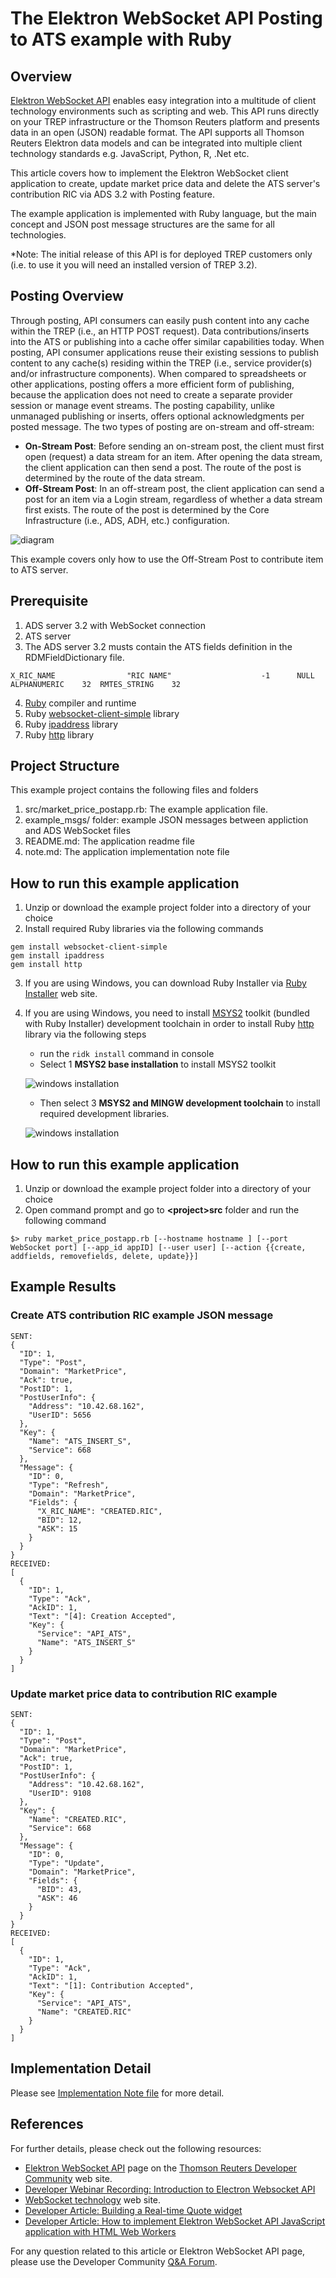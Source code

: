 # The Elektron WebSocket API Posting to ATS example with Ruby

## Overview

[Elektron WebSocket API](https://developers.thomsonreuters.com/websocket-api) enables easy integration into a multitude of client technology environments such as scripting and web.  This API runs directly on your TREP infrastructure or the Thomson Reuters platform and presents data in an open (JSON) readable format. The API supports all Thomson Reuters Elektron data models and can be integrated into multiple client technology standards e.g. JavaScript, Python, R, .Net etc.

This article covers how to implement the Elektron WebSocket client application to create, update market price data and delete the ATS server's contribution RIC via ADS 3.2 with Posting feature. 

The example application is implemented with Ruby language, but the main concept and JSON post message structures are the same for all technologies. 

*Note: The initial release of this API is for deployed TREP customers only (i.e. to use it you will need an installed version of TREP 3.2).

## Posting Overview

Through posting, API consumers can easily push content into any cache within the TREP (i.e., an HTTP POST request). Data contributions/inserts into the ATS or publishing into a cache offer similar capabilities today. When posting, API consumer applications reuse their existing sessions to publish content to any cache(s) residing within the TREP (i.e., service provider(s) and/or infrastructure components). When compared to spreadsheets or other applications, posting offers a more efficient form of publishing, because the application does not need to create a separate provider session or manage event streams. The posting capability, unlike unmanaged publishing or inserts, offers optional acknowledgments per posted message. The two types of posting are on-stream and off-stream:
  * **On-Stream Post**: Before sending an on-stream post, the client must first open (request) a data stream for an item. After opening the data stream, the client application can then send a post. The route of the post is determined by the route of the data stream.
  * **Off-Stream Post**: In an off-stream post, the client application can send a post for an item via a Login stream, regardless of whether a data stream first exists. The route of the post is determined by the Core Infrastructure (i.e., ADS, ADH, etc.) configuration.

![diagram](images/diagram.png "diagram")

This example covers only how to use the Off-Stream Post to contribute item to ATS server.

## Prerequisite 
1. ADS server 3.2 with WebSocket connection
2. ATS server
3. The ADS server 3.2 musts contain the ATS fields definition in the RDMFieldDictionary file.
```
X_RIC_NAME                "RIC NAME"                    -1      NULL    ALPHANUMERIC    32  RMTES_STRING    32
```
4. [Ruby](https://www.ruby-lang.org/en/) compiler and runtime
5. Ruby [websocket-client-simple](https://rubygems.org/gems/websocket-client-simple) library 
6. Ruby [ipaddress](https://rubygems.org/gems/ipaddress) library 
7. Ruby [http](https://rubygems.org/gems/http) library 

## Project Structure
This example project contains the following files and folders
1. src/market_price_postapp.rb: The example application file.
2. example_msgs/ folder:  example JSON messages between appliction and ADS WebSocket files
3. README.md: The application readme file
4. note.md: The application implementation note file

## How to run this example application
1. Unzip or download the example project folder into a directory of your choice 
2. Install required Ruby libraries via the following commands
```
gem install websocket-client-simple
gem install ipaddress
gem install http
```
3. If you are using Windows, you can download Ruby Installer via [Ruby Installer](https://rubyinstaller.org/downloads/) web site. 
4. If you are using Windows, you need to install [MSYS2](http://www.msys2.org/) toolkit (bundled with Ruby Installer) development toolchain in order to install Ruby [http](https://rubygems.org/gems/http) library via the following steps
    - run the ```ridk install``` command in console
    - Select 1 **MSYS2 base installation** to install MSYS2 toolkit

    ![windows installation](images/msys2_2.png "install MSYS2 toolkit")
    - Then select 3 **MSYS2 and MINGW development toolchain** to install required development libraries. 

    ![windows installation](images/msys2_6.png "install MSYS2 development toolchain")

## How to run this example application
1. Unzip or download the example project folder into a directory of your choice 
2. Open command prompt and go to **&lt;project&gt;src** folder and run the following command

```
$> ruby market_price_postapp.rb [--hostname hostname ] [--port WebSocket port] [--app_id appID] [--user user] [--action {{create, addfields, removefields, delete, update}}]
```
## Example Results

### Create ATS contribution RIC example JSON message
```
SENT:
{
  "ID": 1,
  "Type": "Post",
  "Domain": "MarketPrice",
  "Ack": true,
  "PostID": 1,
  "PostUserInfo": {
    "Address": "10.42.68.162",
    "UserID": 5656
  },
  "Key": {
    "Name": "ATS_INSERT_S",
    "Service": 668
  },
  "Message": {
    "ID": 0,
    "Type": "Refresh",
    "Domain": "MarketPrice",
    "Fields": {
      "X_RIC_NAME": "CREATED.RIC",
      "BID": 12,
      "ASK": 15
    }
  }
}
RECEIVED:
[
  {
    "ID": 1,
    "Type": "Ack",
    "AckID": 1,
    "Text": "[4]: Creation Accepted",
    "Key": {
      "Service": "API_ATS",
      "Name": "ATS_INSERT_S"
    }
  }
]
```
### Update market price data to contribution RIC example
```
SENT:
{
  "ID": 1,
  "Type": "Post",
  "Domain": "MarketPrice",
  "Ack": true,
  "PostID": 1,
  "PostUserInfo": {
    "Address": "10.42.68.162",
    "UserID": 9108
  },
  "Key": {
    "Name": "CREATED.RIC",
    "Service": 668
  },
  "Message": {
    "ID": 0,
    "Type": "Update",
    "Domain": "MarketPrice",
    "Fields": {
      "BID": 43,
      "ASK": 46
    }
  }
}
RECEIVED:
[
  {
    "ID": 1,
    "Type": "Ack",
    "AckID": 1,
    "Text": "[1]: Contribution Accepted",
    "Key": {
      "Service": "API_ATS",
      "Name": "CREATED.RIC"
    }
  }
]
```
## Implementation Detail

Please see [Implementation Note file](./note.md) for more detail.

## References
For further details, please check out the following resources:
* [Elektron WebSocket API](https://developers.thomsonreuters.com/websocket-api) page on the [Thomson Reuters Developer Community](https://developers.thomsonreuters.com/) web site.
* [Developer Webinar Recording: Introduction to Electron Websocket API](https://www.youtube.com/watch?v=CDKWMsIQfaw)
* [WebSocket technology](https://www.websocket.org/index.html) web site.
* [Developer Article: Building a Real-time Quote widget](https://developers.thomsonreuters.com/article/building-real-time-quote-widget)
* [Developer Article: How to implement Elektron WebSocket API JavaScript application with HTML Web Workers](https://developers.thomsonreuters.com/article/how-implement-elektron-websocket-api-javascript-application-html-web-workers)

For any question related to this article or Elektron WebSocket API page, please use the Developer Community [Q&A Forum](https://community.developers.thomsonreuters.com/).
